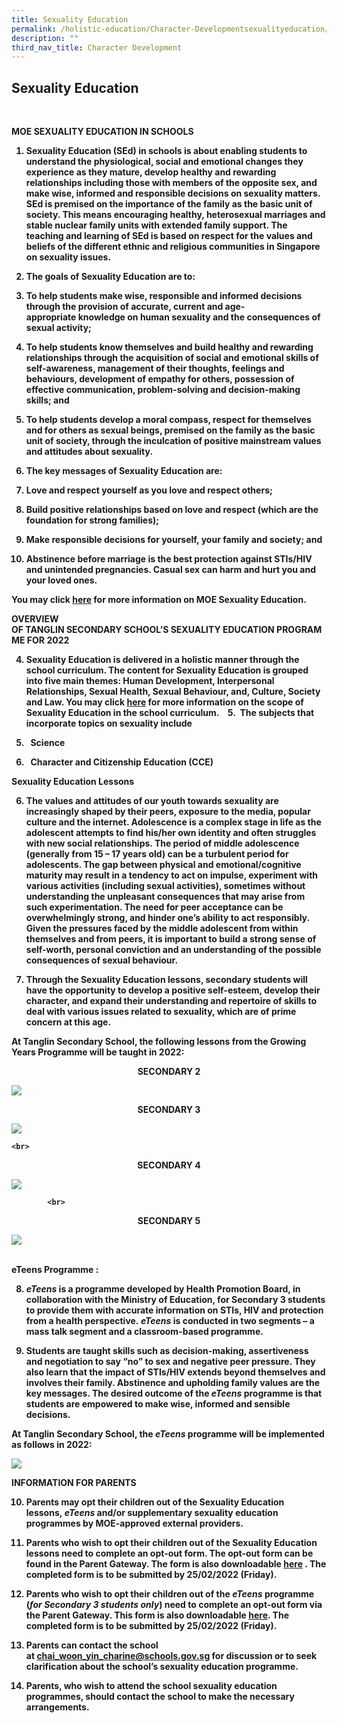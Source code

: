 ```yaml
---
title: Sexuality Education
permalink: /holistic-education/Character-Developmentsexualityeducation/
description: ""
third_nav_title: Character Development
---
```

## Sexuality Education
<br>

<b>MOE SEXUALITY EDUCATION IN SCHOOLS<b>

1.  Sexuality Education (SEd) in schools is about enabling students to understand the physiological, social and emotional changes they experience as they mature, develop healthy and rewarding relationships including those with members of the opposite sex, and make wise, informed and responsible decisions on sexuality matters. SEd is premised on the importance of the family as the basic unit of society. This means encouraging healthy, heterosexual marriages and stable nuclear family units with extended family support. The teaching and learning of SEd is based on respect for the values and beliefs of the different ethnic and religious communities in Singapore on sexuality issues.

2.  The goals of Sexuality Education are to:

1.  To help students make wise, responsible and informed decisions through the provision of accurate, current and age-appropriate knowledge on human sexuality and the consequences of sexual activity;
2.  To help students know themselves and build healthy and rewarding relationships through the acquisition of social and emotional skills of self-awareness, management of their thoughts, feelings and behaviours, development of empathy for others, possession of effective communication, problem-solving and decision-making skills; and
3.  To help students develop a moral compass, respect for themselves and for others as sexual beings, premised on the family as the basic unit of society, through the inculcation of positive mainstream values and attitudes about sexuality.

3.  The key messages of Sexuality Education are:

1.  Love and respect yourself as you love and respect others;
2.  Build positive relationships based on love and respect (which are the foundation for strong families);
3.  Make responsible decisions for yourself, your family and society; and
4.  Abstinence before marriage is the best protection against STIs/HIV and unintended pregnancies. Casual sex can harm and hurt you and your loved ones.

You may click [here](https://www.moe.gov.sg/programmes/sexuality-education) for more information on MOE Sexuality Education.

<b>OVERVIEW OF TANGLIN SECONDARY SCHOOL’S SEXUALITY EDUCATION PROGRAMME FOR 2022<b>

4.  Sexuality Education is delivered in a holistic manner through the school curriculum. The content for Sexuality Education is grouped into five main themes: Human Development, Interpersonal Relationships, Sexual Health, Sexual Behaviour, and, Culture, Society and Law. You may click [here](https://www.moe.gov.sg/programmes/sexuality-education/scope-and-teaching-approach) for more information on the scope of Sexuality Education in the school curriculum.   
 5.  The subjects that incorporate topics on sexuality include

1.    Science
2.    Character and Citizenship Education (CCE)

<b>Sexuality Education Lessons<b>

6.  The values and attitudes of our youth towards sexuality are increasingly shaped by their peers, exposure to the media, popular culture and the internet. Adolescence is a complex stage in life as the adolescent attempts to find his/her own identity and often struggles with new social relationships. The period of middle adolescence (generally from 15 – 17 years old) can be a turbulent period for adolescents. The gap between physical and emotional/cognitive maturity may result in a tendency to act on impulse, experiment with various activities (including sexual activities), sometimes without understanding the unpleasant consequences that may arise from such experimentation. The need for peer acceptance can be overwhelmingly strong, and hinder one’s ability to act responsibly. Given the pressures faced by the middle adolescent from within themselves and from peers, it is important to build a strong sense of self-worth, personal conviction and an understanding of the possible consequences of sexual behaviour.

7.  Through the Sexuality Education lessons, secondary students will have the opportunity to develop a positive self-esteem, develop their character, and expand their understanding and repertoire of skills to deal with various issues related to sexuality, which are of prime concern at this age.

<b>At Tanglin Secondary School, the following lessons from the Growing Years Programme will be taught in 2022:<b>
<br>
<center><b>SECONDARY 2<b></center>

![](/images/Sec-2-2022Update.jpg)
	<br>
	
<center><b>SECONDARY 3<b></center>

![](/images/Sec-3-2022Update.jpg)
	
	<br>
<center><b>SECONDARY 4<b></center>

![](/images/Sec-4-2022Update.jpg)
	
			<br>
<center><b>SECONDARY 5<b></center>
	
![](/images/Sec-5-2022Update.jpg)
	
<br>
	<b> eTeens Programme <b> :

8.  _eTeens_ is a programme developed by Health Promotion Board, in collaboration with the Ministry of Education, for Secondary 3 students to provide them with accurate information on STIs, HIV and protection from a health perspective. _eTeens_ is conducted in two segments – a mass talk segment and a classroom-based programme.  
	
9.  Students are taught skills such as decision-making, assertiveness and negotiation to say “no” to sex and negative peer pressure. They also learn that the impact of STIs/HIV extends beyond themselves and involves their family. Abstinence and upholding family values are the key messages. The desired outcome of the _eTeens_ programme is that students are empowered to make wise, informed and sensible decisions.

**At Tanglin Secondary School, the _eTeens_ programme will be implemented as follows in 2022:**
	
	
![](/images/eTeens-2022Update.jpg)
	<br>
		
**INFORMATION FOR PARENTS**

10.  Parents may opt their children out of the Sexuality Education lessons, _eTeens_ and/or supplementary sexuality education programmes by MOE-approved external providers.

11.  Parents who wish to opt their children out of the **Sexuality Education lessons** need to complete an opt-out form. The opt-out form can be found in the Parent Gateway. The form is also downloadable [here](https://tanglinsec.moe.edu.sg/wp-content/uploads/2022/01/SEd_Annex-A-2022.pdf) . The completed form is to be submitted by 25/02/2022 (Friday).  

12.  Parents who wish to opt their children out of the **_eTeens_ programme (_for Secondary 3 students only_)** need to complete an opt-out form via the Parent Gateway. This form is also downloadable [here](https://tanglinsec.moe.edu.sg/wp-content/uploads/2022/01/eTeens_Annex-B-2022.pdf). The completed form is to be submitted by 25/02/2022 (Friday).

13.  Parents can contact the school at [chai\_woon\_yin\_charine@schools.gov.sg](mailto:chai_woon_yin_charine@schools.gov.sg) for discussion or to seek clarification about the school’s sexuality education programme.

14.  Parents, who wish to attend the school sexuality education programmes, should contact the school to make the necessary arrangements.